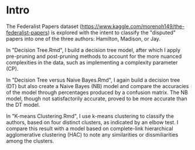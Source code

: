 # Intro
The Federalist Papers dataset (https://www.kaggle.com/morenoh149/the-federalist-papers) is explored with the intent to classify the "disputed" papers into one of the three authors: Hamilton, Madison, or Jay. 

In "Decision Tree.Rmd", I build a decision tree model, after which I apply pre-pruning and post-pruning methods to account for the more nuanced complexities in the data, such as implementing a complexity parameter (CP).

In "Decision Tree versus Naive Bayes.Rmd", I again build a decision tree (DT) but also create a Naive Bayes (NB) model and compare the accuracies of the model through percentages produced by a confusion matrix. The NB model, though not satisfactorily accurate, proved to be more accurate than the DT model.

In "K-means Clustering.Rmd", I use k-means clustering to classify the authors, based on four distinct clusters, as indicated by an elbow test. I compare this result with a model based on complete-link hierarchical agglomerative clustering (HAC) to note any similarities or dissmiliarities among the clusters.
